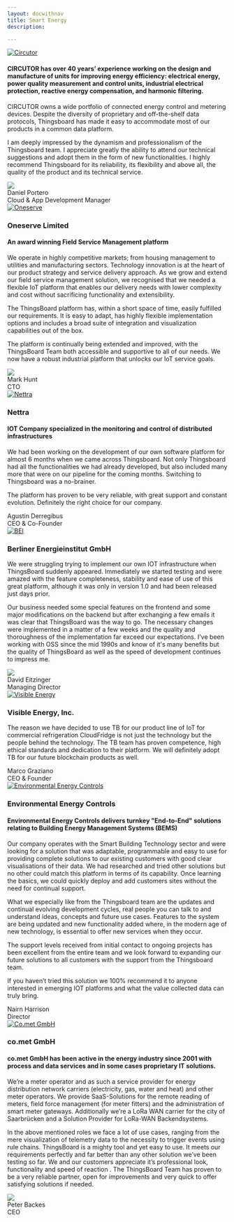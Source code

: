 ```yaml
---
layout: docwithnav
title: Smart Energy
description: 

---
```


<div class="customer-block">
    <a href="http://www.circutor.com/">
        <div class="customer-logo">
            <img width="" src="/images/customers/circutor.png" alt="Circutor">
        </div>
    </a>
    <div class="customer-content">
        <h4>CIRCUTOR has over 40 years’ experience working on the design and manufacture of units for improving energy efficiency: electrical energy, power quality measurement and control units, industrial electrical protection, reactive energy compensation, and harmonic filtering. </h4>
        <p>
        CIRCUTOR owns a wide portfolio of connected energy control and metering devices. Despite the diversity of proprietary and off-the-shelf data protocols, Thingsboard has made it easy to accommodate most of our products in a common data platform.  
        </p> 
        <p>
        I am deeply impressed by the dynamism and professionalism of the Thingsboard team. I appreciate greatly the ability to attend our technical suggestions and adopt them in the form of new functionalities. I highly recommend Thingsboard for its reliability, its flexibility and above all, the quality of the product and its technical service.
        </p> 
        <div class="person-logo-container">
            <img class="person-logo" src="/images/customers/circutor-person.jpg"/>
            <div class="person-title">
                Daniel Portero <br/>
                Cloud & App Development Manager
            </div>
        </div>
    </div>
</div>

<div class="customer-block">
    <a href="https://www.oneserve.co.uk/">
        <div class="customer-logo">
            <img width="" src="/images/customers/oneserve.svg" alt="Oneserve">
        </div>
    </a>
    <div class="customer-content">
        <h3 id="oneserve">
            Oneserve Limited 
        </h3>    
        <h4>An award winning Field Service Management platform</h4>
        <p>
        We operate in highly competitive markets; from housing management to utilities and manufacturing sectors. Technology innovation is at the heart of our product strategy and service delivery approach. As we grow and extend our field service management solution, we recognised that we needed a flexible IoT platform that enables our delivery needs with lower complexity and cost without sacrificing functionality and extensibility. 
        </p> 
        <p>
        The ThingsBoard platform has, within a short space of time, easily fulfilled our requirements. It is easy to adapt, has highly flexible implementation options and includes a broad suite of integration and visualization capabilities out of the box.
        </p> 
        <p>
        The platform is continually being extended and improved, with the ThingsBoard Team both accessible and supportive to all of our needs. We now have a robust industrial platform that unlocks our IoT service goals.
        </p> 
        <div class="person-logo-container">
            <img class="person-logo" src="/images/customers/oneserve-person.png"/>
            <div class="person-title">
                Mark Hunt <br/>
                CTO
            </div>
        </div>
    </div>
</div>

<div class="customer-block">
    <a href="http://www.nettra.com.uy/">
        <div class="customer-logo">
            <img width="" src="/images/customers/nettra.png" alt="Nettra">
        </div>
    </a>
    <div class="customer-content">
        <h3 id="nettra">
            Nettra
        </h3>    
        <h4>IOT Company specialized in the monitoring and control of distributed infrastructures</h4>
        <p>
        We had been working on the development of our own software platform for almost 6 months when we came across Thingsboard. Not only Thingsboard had all the functionalities we had already developed, but also included many more that were on our pipeline for the coming months. Switching to Thingsboard was a no-brainer. 
        </p> 
        <p>
        The platform has proven to be very reliable, with great support and constant evolution. Definitely the right choice for our company.
        </p> 
        <div class="person-logo-container">
            <div class="person-title">
                Agustin Derregibus <br/>
                CEO & Co-Founder
            </div>
        </div>
    </div>
</div>

<div class="customer-block">
    <a href="http://www.berliner-energieinstitut.de/">
        <div class="customer-logo">
            <img width="" src="/images/customers/bei.png" alt="BEI">
        </div>
    </a>
    <div class="customer-content">
        <h3 id="bei">
            Berliner Energieinstitut GmbH 
        </h3>    
        <p>
        We were struggling trying to implement our own IOT infrastructure when ThingsBoard suddenly appeared. Immediately we started testing and were amazed with the feature completeness, stability and ease of use of this great platform, although it was only in version 1.0 and had been released just days prior. 
        </p> 
        <p>
        Our business needed some special features on the frontend and some major modifications on the backend but after exchanging a few emails it was clear that ThingsBoard was the way to go. The necessary changes were implemented in a matter of a few weeks and the quality and thoroughness of the implementation far exceed our expectations. I've been working with OSS since the mid 1990s and know of it's many benefits but the quality of ThingsBoard as well as the speed of development continues to impress me.
        </p> 
        <div class="person-logo-container">
            <img class="person-logo" src="/images/customers/bei-person.jpg"/>
            <div class="person-title">
                David Eitzinger <br/>
                Managing Director
            </div>
        </div>
    </div>
</div>

<div class="customer-block">
    <a href="www.visiblenergy.com">
        <div class="customer-logo">
            <img width="" src="/images/customers/visible-energy.svg" alt="Visible Energy">
        </div>
    </a>
    <div class="customer-content">
        <h3 id="visible-energy">
            Visible Energy, Inc. 
        </h3>    
        <p>
        The reason we have decided to use TB for our product line of IoT for commercial refrigeration CloudFridge is not just the technology but the people behind the technology. 
        The TB team has proven competence, high ethical standards and dedication to their platform. We will definitely adopt TB for our future blockchain products as well. 
        </p> 
        <div class="person-logo-container">
            <div class="person-title">
                Marco Graziano <br/>
                CEO & Founder
            </div>
        </div>
    </div>
</div>

<div class="customer-block">
    <a href="http://www.e2cbms.com/">
        <div class="customer-logo">
            <img width="" src="/images/customers/e2c.png" alt="Environmental Energy Controls">
        </div>
    </a>
    <div class="customer-content">
        <h3 id="environmental-energy-controls">
            Environmental Energy Controls
        </h3>
        <h4>
        Environmental Energy Controls delivers turnkey "End-to-End" solutions relating to Building Energy Management Systems (BEMS)
        </h4>
        <p>
        Our company operates with the Smart Building Technology sector and were looking for a solution that was adaptable, programmable and easy to use for providing complete solutions to our existing customers with good clear visualisations of their data. 
        We had researched and tried other solutions but no other could match this platform in terms of its capability.
        Once learning the basics, we could quickly deploy and add customers sites without the need for continual support. 
        </p>
        <p>
        What we especially like from the Thingsboard team are the updates and continual evolving development cycles, real people you can talk to and understand ideas, concepts and future use cases. 
        Features to the system are being updated and new functionality added where, in the modern age of new technology, is essential to offer new services when they occur. 
        </p>
        <p>
        The support levels received from initial contact to ongoing projects has been excellent from the entire team and we look forward to expanding our future solutions to all customers with the support from the Thingsboard team. 
        </p>
        <p>
        If you haven’t tried this solution we 100% recommend it to anyone interested in emerging IOT platforms and what the value collected data can truly bring.
        </p> 
        <div class="person-logo-container">
            <!--img class="person-logo" src="/images/customers/x-telia-person.jpg"/-->
            <div class="person-title">
                Nairn Harrison<br/>
                Director
            </div>
        </div>
    </div>
</div>

<div class="customer-block">
    <a href="http://co-met.info">
        <div class="customer-logo">
            <img width="" src="/images/customers/comet.jpg" alt="Co.met GmbH">
        </div>
    </a>
    <div class="customer-content">
        <h3 id="co-met">
            co.met GmbH 
        </h3>
        <h4>
       co.met GmbH has been active in the energy industry since 2001 with process and data services and in some cases proprietary IT solutions. 
        </h4>
        <p>
        We’re a meter operator and as such a service provider for energy distribution network carriers (electricity, gas, water and heat) and other meter operators. We provide SaaS-Solutions for the remote reading of meters, field force management (for meter fitters) and the administration of smart meter gateways. Additionally we’re a LoRa WAN carrier for the city of Saarbrücken and a Solution Provider for LoRa-WAN Backendsystems.
        </p>
        <p>
        In the above mentioned roles we face a lot of use cases, ranging from the mere visualization of telemetry data to the necessity to trigger events using rule chains.
        ThingsBoard is a mighty tool and yet easy to use. It meets our requirements perfectly and far better than any other solution we’ve been testing so far. We and our customers appreciate it’s professional look, functionality and speed of reaction . The ThingsBoard Team has proven to be a very reliable partner, open for improvements and very quick to offer satisfying solutions if needed.
        </p> 
        <div class="person-logo-container">
            <img class="person-logo" src="/images/customers/peter_backes.jpg"/>
            <div class="person-title">
                Peter Backes<br/>
                CEO
            </div>
        </div>
    </div>
</div>
